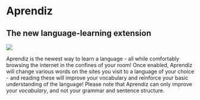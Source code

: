 # Aprendiz
## The new language-learning extension

<img src="https://media.discordapp.net/attachments/879575934041215076/896664196098453514/Screenshot_from_2021-10-10_13-13-16.png?width=1031&height=580"/>

Aprendiz is the newest way to learn a language - all while comfortably browsing the internet in the confines of your room! Once enabled, Aprendiz will change various words on the sites you visit to a language of your choice - and reading these will improve your vocabulary and reinforce your basic understanding of the language! Please note that Aprendiz can only improve your _vocabulary_, and not your grammar and sentence structure.

